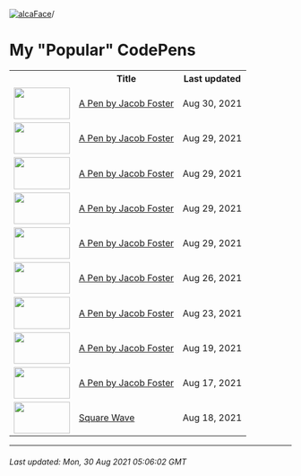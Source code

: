 [![alcaFace](https://camo.githubusercontent.com/2ee094c4af74cb0ec2e19388fccfb809837623e3/68747470733a2f2f7374617469632d63646e2e6a74766e772e6e65742f656d6f7469636f6e732f76312f3332383632362f312e30)](https://twitch.tv/Alca)/

# My "Popular" CodePens

<table>
	<tr>
		<th></th>
		<th>Title</th>
		<th>Last updated</th>
	</tr>
	<tr>
		<td><a href="https://codepen.io/Alca/pen/jOwboaY" rel="nofollow"><img src="https://codepen.io/alca/pen/jOwboaY/image/default.png" width="100" height="56.25"></a></td>
		<td><a href="https://codepen.io/Alca/pen/jOwboaY" rel="nofollow">A Pen by Jacob Foster</a></td>
		<td>Aug 30, 2021</td>
	</tr>
	<tr>
		<td><a href="https://codepen.io/Alca/pen/XWgmYay" rel="nofollow"><img src="https://codepen.io/alca/pen/XWgmYay/image/default.png" width="100" height="56.25"></a></td>
		<td><a href="https://codepen.io/Alca/pen/XWgmYay" rel="nofollow">A Pen by Jacob Foster</a></td>
		<td>Aug 29, 2021</td>
	</tr>
	<tr>
		<td><a href="https://codepen.io/Alca/pen/VwWvxgN" rel="nofollow"><img src="https://codepen.io/alca/pen/VwWvxgN/image/default.png" width="100" height="56.25"></a></td>
		<td><a href="https://codepen.io/Alca/pen/VwWvxgN" rel="nofollow">A Pen by Jacob Foster</a></td>
		<td>Aug 29, 2021</td>
	</tr>
	<tr>
		<td><a href="https://codepen.io/Alca/pen/qBjOYKM" rel="nofollow"><img src="https://codepen.io/alca/pen/qBjOYKM/image/default.png" width="100" height="56.25"></a></td>
		<td><a href="https://codepen.io/Alca/pen/qBjOYKM" rel="nofollow">A Pen by Jacob Foster</a></td>
		<td>Aug 29, 2021</td>
	</tr>
	<tr>
		<td><a href="https://codepen.io/Alca/pen/gORaeBd" rel="nofollow"><img src="https://codepen.io/alca/pen/gORaeBd/image/default.png" width="100" height="56.25"></a></td>
		<td><a href="https://codepen.io/Alca/pen/gORaeBd" rel="nofollow">A Pen by Jacob Foster</a></td>
		<td>Aug 29, 2021</td>
	</tr>
	<tr>
		<td><a href="https://codepen.io/Alca/pen/WNONJzd" rel="nofollow"><img src="https://codepen.io/alca/pen/WNONJzd/image/default.png" width="100" height="56.25"></a></td>
		<td><a href="https://codepen.io/Alca/pen/WNONJzd" rel="nofollow">A Pen by Jacob Foster</a></td>
		<td>Aug 26, 2021</td>
	</tr>
	<tr>
		<td><a href="https://codepen.io/Alca/pen/QWgLzNO" rel="nofollow"><img src="https://codepen.io/alca/pen/QWgLzNO/image/default.png" width="100" height="56.25"></a></td>
		<td><a href="https://codepen.io/Alca/pen/QWgLzNO" rel="nofollow">A Pen by Jacob Foster</a></td>
		<td>Aug 23, 2021</td>
	</tr>
	<tr>
		<td><a href="https://codepen.io/Alca/pen/VwbJqxz" rel="nofollow"><img src="https://codepen.io/alca/pen/VwbJqxz/image/default.png" width="100" height="56.25"></a></td>
		<td><a href="https://codepen.io/Alca/pen/VwbJqxz" rel="nofollow">A Pen by Jacob Foster</a></td>
		<td>Aug 19, 2021</td>
	</tr>
	<tr>
		<td><a href="https://codepen.io/Alca/pen/ZEKNeVB" rel="nofollow"><img src="https://codepen.io/alca/pen/ZEKNeVB/image/default.png" width="100" height="56.25"></a></td>
		<td><a href="https://codepen.io/Alca/pen/ZEKNeVB" rel="nofollow">A Pen by Jacob Foster</a></td>
		<td>Aug 17, 2021</td>
	</tr>
	<tr>
		<td><a href="https://codepen.io/Alca/pen/PomvzeO" rel="nofollow"><img src="https://codepen.io/alca/pen/PomvzeO/image/default.png" width="100" height="56.25"></a></td>
		<td><a href="https://codepen.io/Alca/pen/PomvzeO" rel="nofollow">Square Wave</a></td>
		<td>Aug 18, 2021</td>
	</tr>
</table>

---

###### Last updated: Mon, 30 Aug 2021 05:06:02 GMT